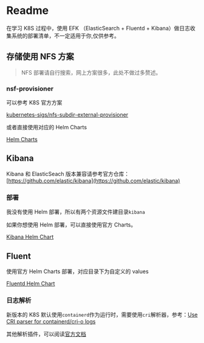 # Readme

在学习 K8S 过程中，使用 EFK （ElasticSearch + Fluentd + Kibana）做日志收集系统的部署清单，不一定适用于你,仅供参考。

## 存储使用 NFS 方案

> NFS 部署请自行搜索，网上方案很多，此处不做过多赘述。

### nsf-provisioner

可以参考 K8S 官方方案

[kubernetes-sigs/nfs-subdir-external-provisioner](https://github.com/kubernetes-sigs/nfs-subdir-external-provisioner)

或者直接使用对应的 Helm Charts

[Helm Charts](https://github.com/kubernetes-sigs/nfs-subdir-external-provisioner/tree/master/charts/nfs-subdir-external-provisioner)

## Kibana

Kibana 和 ElasticSeach 版本兼容请参考官方仓库：[https://github.com/elastic/kibana](https://github.com/elastic/kibana)

### 部署

我没有使用 Helm 部署，所以有两个资源文件建目录`kibana`

如果你想使用 Helm 部署，可以直接使用官方 Charts。

[Kibana Helm Chart](https://artifacthub.io/packages/helm/elasticsearch/kibana)

## Fluent

使用官方 Helm Charts 部署，对应目录下为自定义的 values

[Fluentd Helm Chart](https://artifacthub.io/packages/helm/fluent/fluentd)

### 日志解析

新版本的 K8S 默认使用`containerd`作为运行时，需要使用`cri`解析器，参考：[Use CRI parser for containerd/cri-o logs](https://github.com/fluent/fluentd-kubernetes-daemonset#use-cri-parser-for-containerdcri-o-logs)

其他解析插件，可以阅读[官方文档](https://docs.fluentd.org/parser)
